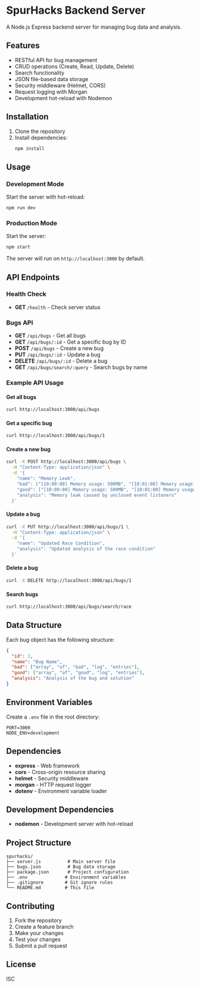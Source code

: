 # SpurHacks Backend Server

A Node.js Express backend server for managing bug data and analysis.

## Features

- RESTful API for bug management
- CRUD operations (Create, Read, Update, Delete)
- Search functionality
- JSON file-based data storage
- Security middleware (Helmet, CORS)
- Request logging with Morgan
- Development hot-reload with Nodemon

## Installation

1. Clone the repository
2. Install dependencies:
   ```bash
   npm install
   ```

## Usage

### Development Mode
Start the server with hot-reload:
```bash
npm run dev
```

### Production Mode
Start the server:
```bash
npm start
```

The server will run on `http://localhost:3000` by default.

## API Endpoints

### Health Check
- **GET** `/health` - Check server status

### Bugs API
- **GET** `/api/bugs` - Get all bugs
- **GET** `/api/bugs/:id` - Get a specific bug by ID
- **POST** `/api/bugs` - Create a new bug
- **PUT** `/api/bugs/:id` - Update a bug
- **DELETE** `/api/bugs/:id` - Delete a bug
- **GET** `/api/bugs/search/:query` - Search bugs by name

### Example API Usage

#### Get all bugs
```bash
curl http://localhost:3000/api/bugs
```

#### Get a specific bug
```bash
curl http://localhost:3000/api/bugs/1
```

#### Create a new bug
```bash
curl -X POST http://localhost:3000/api/bugs \
  -H "Content-Type: application/json" \
  -d '{
    "name": "Memory Leak",
    "bad": ["[10:00:00] Memory usage: 500MB", "[10:01:00] Memory usage: 1GB"],
    "good": ["[10:00:00] Memory usage: 500MB", "[10:01:00] Memory usage: 510MB"],
    "analysis": "Memory leak caused by unclosed event listeners"
  }'
```

#### Update a bug
```bash
curl -X PUT http://localhost:3000/api/bugs/1 \
  -H "Content-Type: application/json" \
  -d '{
    "name": "Updated Race Condition",
    "analysis": "Updated analysis of the race condition"
  }'
```

#### Delete a bug
```bash
curl -X DELETE http://localhost:3000/api/bugs/1
```

#### Search bugs
```bash
curl http://localhost:3000/api/bugs/search/race
```

## Data Structure

Each bug object has the following structure:
```json
{
  "id": 1,
  "name": "Bug Name",
  "bad": ["array", "of", "bad", "log", "entries"],
  "good": ["array", "of", "good", "log", "entries"],
  "analysis": "Analysis of the bug and solution"
}
```

## Environment Variables

Create a `.env` file in the root directory:
```
PORT=3000
NODE_ENV=development
```

## Dependencies

- **express** - Web framework
- **cors** - Cross-origin resource sharing
- **helmet** - Security middleware
- **morgan** - HTTP request logger
- **dotenv** - Environment variable loader

## Development Dependencies

- **nodemon** - Development server with hot-reload

## Project Structure

```
spurhacks/
├── server.js          # Main server file
├── bugs.json          # Bug data storage
├── package.json       # Project configuration
├── .env              # Environment variables
├── .gitignore        # Git ignore rules
└── README.md         # This file
```

## Contributing

1. Fork the repository
2. Create a feature branch
3. Make your changes
4. Test your changes
5. Submit a pull request

## License

ISC

